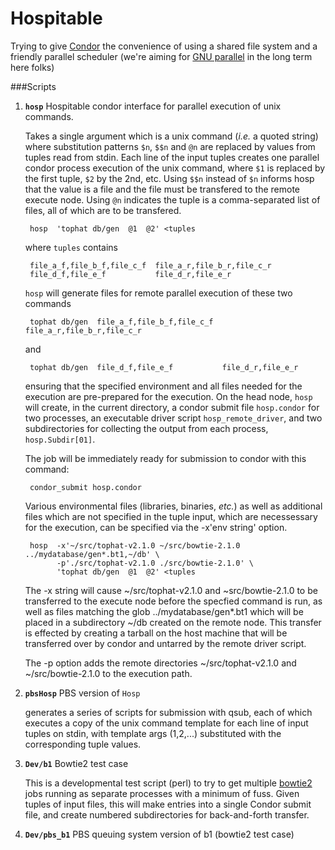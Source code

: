 # Hospitable

Trying to give [Condor](https://research.cs.wisc.edu/htcondor/) the convenience of using a shared file system and a friendly parallel scheduler (we're aiming for [GNU parallel](https://www.gnu.org/software/parallel/) in the long term here folks)


###Scripts

1. **`hosp`** Hospitable condor interface for parallel execution of unix commands.

   Takes a single argument which is a unix command (*i.e.* a quoted string) where substitution patterns `$n`, `$$n` and `@n` are replaced by values from tuples read from stdin.  Each line of the input tuples creates one parallel condor process execution of the unix command, where `$1` is replaced by the first tuple, `$2` by the 2nd, etc.  Using `$$n` instead of `$n` informs hosp that the value is a file and the file must be transfered to the remote execute node. Using `@n` indicates the tuple is a comma-separated list of files, all of which are to be transfered.


        hosp  'tophat db/gen  @1  @2' <tuples

    
   where `tuples` contains
    
        file_a_f,file_b_f,file_c_f  file_a_r,file_b_r,file_c_r
        file_d_f,file_e_f           file_d_r,file_e_r
    
   `hosp` will generate files for remote parallel execution of these two commands

        tophat db/gen  file_a_f,file_b_f,file_c_f  file_a_r,file_b_r,file_c_r

   and
    
        tophat db/gen  file_d_f,file_e_f           file_d_r,file_e_r
    
   ensuring that the specified environment and all files needed for the execution are pre-prepared for the execution. On the head node, `hosp` will create, in the current directory, a condor submit file `hosp.condor` for two processes, an executable driver script  `hosp_remote_driver`, and two subdirectories for collecting the output from each process, `hosp.Subdir[01]`.

   The job will be immediately ready for submission to condor with this command:
    
        condor_submit hosp.condor


   Various environmental files (libraries, binaries, *etc.*) as well as additional files which are not specified in the tuple input, which are necessessary for the execution, can be specified via the -x'env string' option.
    
        hosp  -x'~/src/tophat-v2.1.0 ~/src/bowtie-2.1.0 ../mydatabase/gen*.bt1,~/db' \
              -p'./src/tophat-v2.1.0 ./src/bowtie-2.1.0' \
              'tophat db/gen  @1  @2' <tuples

   The -x string will cause ~/src/tophat-v2.1.0 and ~src/bowtie-2.1.0 to be transferred to the execute node before the specfied command is run, as well as files matching the glob ../mydatabase/gen*.bt1 which will be placed in a subdirectory ~/db created on the remote node.  This transfer is effected by creating a tarball on the host machine that will be transferred over by condor and untarred by the remote driver script.
   
   The -p option adds the remote directories ~/src/tophat-v2.1.0 and ~/src/bowtie-2.1.0 to the execution path.
   
2. **`pbsHosp`**  PBS version of `Hosp`

    generates a series of scripts for submission with qsub, each of which executes a copy of the unix command template for each line of input tuples on stdin, with template args ($1,$2,...) substituted with the corresponding tuple values.

3. **`Dev/b1`**  Bowtie2 test case

    This is a developmental test script (perl) to try to get multiple [bowtie2](http://bowtie-bio.sourceforge.net/bowtie2/index.shtml) jobs running as separate processes with a minimum of fuss.  Given tuples of input files, this will make entries into a single Condor submit file, and create numbered subdirectories for back-and-forth transfer.

4. **`Dev/pbs_b1`**  PBS queuing system version of b1 (bowtie2 test case)

